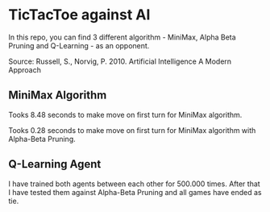 # TicTacToe against AI

In this repo, you can find 3 different algorithm - MiniMax, Alpha Beta Pruning and Q-Learning - as an opponent.

Source: Russell, S., Norvig, P. 2010. Artificial Intelligence A Modern Approach

## MiniMax Algorithm
Tooks 8.48 seconds to make move on first turn for MiniMax algorithm.
 
Tooks 0.28 seconds to make move on first turn for MiniMax algorithm with Alpha-Beta Pruning.
 
## Q-Learning Agent
I have trained both agents between each other for 500.000 times. After that I have tested them against Alpha-Beta Pruning and all games have ended as tie.
